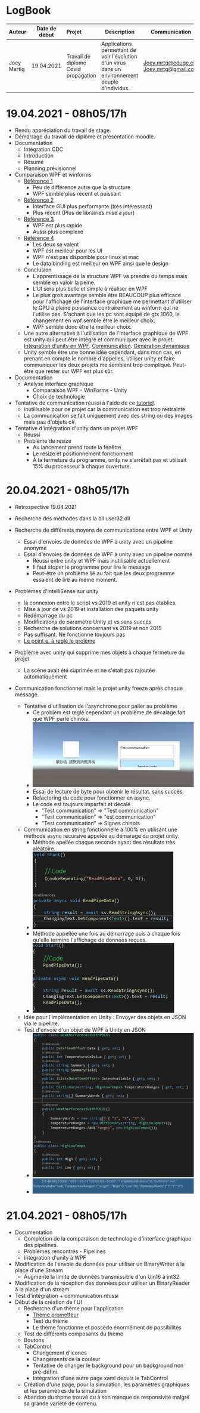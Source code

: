 # LogBook
| Auteur | Date de début | Projet  | Description | Communication |
| ------------- |:-------------:| :-----|---|---|
| Joey Martig| 19.04.2021 | Travail de diplome Covid propagation | Applications permettant de voir l'évolution d'un virus dans un environnement peuplé d'individus. | Joey.mrtg@eduge.ch Joey.mrtg@gmail.com |

# 19.04.2021 - 08h05/17h
- Rendu appréciation du travail de stage.
- Démarrage du travail de diplôme et présentation moodle.
- Documentation
  - Intégration CDC
  - Introduction
  - Résumé
  - Planning prévisionnel
- Comparaison WPF et winforms
  - [Référence 1](https://www.c-sharpcorner.com/article/wpf-vs-winforms/#:~:text=The%20abbreviation%20W.P.F%20simply%20refers,to%20develop%20Windows%20desktop%20applications.)
    - Peu de différence autre que la structure
    - WPF semble plus récent et puissant
  - [Référence 2](https://www.wpf-tutorial.com/about-wpf/wpf-vs-winforms/)
    - Interface GUI plus performante (très intéressant)
    - Plus récent (Plus de librairies mise à jour)
  - [Référence 3](https://www.educba.com/winforms-vs-wpf/)
    - WPF est plus rapide
    - Aussi plus complexe
  - [Référence 4](https://stackoverflow.com/questions/31154338/windows-forms-vs-wpf)
    - Les deux se valent
    - WPF est meilleur pour les UI
    - WPF n'est pas disponible pour linux et mac
    - Le data binding est meilleur en WPF ainsi que le design
  - Conclusion
    - L'apprentissage de la structure WPF va prendre du temps mais semble en valoir la peine.
    - L'UI sera plus belle et simple à réaliser en WPF
    - Le plus gros avantage semble être BEAUCOUP plus efficace pour l'affichage de l'interface graphique me permettant d'utiliser le GPU à pleine puissance contrairement au winform qui ne l'utilise pas. S'achant que les pc sont équipé de gtx 1060, le changement en wpf semble être le meilleur choix.
    - WPF semble donc être le meilleur choix.
  - Une autre alternative à l'utilisation de l'interface graphique de WPF est unity qui peut être intégré et communiquer avec le projet. [Intégration d'unity en WPF](https://stackoverflow.com/questions/44059182/embed-unity3d-app-inside-wpf-application). [Communication](https://www.youtube.com/watch?v=rz6MNZMyza4). [Génération dynamique](https://www.youtube.com/watch?v=8eTWq27h4sY)
  - Unity semble être une bonne idée cependant, dans mon cas, en prenant en compte le nombre d'appelles, utiliser unity et faire communiquer les deux projets me semblent trop compliqué. Peut-être que rester sur WPF est plus sûr.
- Documentation
  - Analyse interface graphique
    - Comparaison WPF - WinForms - Unity
    - Choix de technologie
- Tentative de communication réussi à l'aide de ce [tutoriel](https://www.youtube.com/watch?v=rz6MNZMyza4).
  - inutilisable pour ce projet car la communication est trop restrainte.
  - La communication se fait uniquement avec des string ou des images mais pas d'objets c#.
- Tentative d'intégration d'unity dans un projet WPF
  - Réussi
  - Problème de resize
    - Au lancement prend toute la fenêtre
    - Le resize et positionnement fonctionnent
    - À la fermeture du programme, unity ne s'arrêtait pas et utilisait 15% du processeur à chaque ouverture.

# 20.04.2021 - 08h05/17h
- Retrospective 19.04.2021
- Recherche des méthodes dans la dll user32.dll
- Recherche de différents moyens de communications entre WPF et Unity
  - Essai d'envoies de données de WPF à unity avec un pipeline anonyme
  - Essai d'envoies de données de WPF à unity avec un pipeline nommé
    - Réussi entre unity et WPF mais inutilisable actuellement
    - Il faut stoper le programme pour lire le message
    - Peut-être un problème lié au fait que les deux programme essaient de lire au même moment.

- Problèmes d'intelliSense sur unity
  - la connexion entre le script vs 2019 et unity n'est pas établies.
  - Mise à jour de vs 2019 et installation des paquets unity
  - Redémarrage du pc
  - Modifications de paramètre Unity et vs sans succès
  - Recherche de solutions concernant vs 2019 et non 2015
  - Pas suffisant. Ne fonctionne toujours pas
  - [Le point e. à reglé le prolème](https://blog.terresquall.com/2020/11/fixing-visual-studios-intellisense-autocomplete-in-unity/)
- Problème avec unity qui supprime mes objets à chaque fermeture du projet
  - La scène avait été suprimée et ne s'était pas rajoutée automatiquement
- Communication fonctionnel mais le projet unity freeze après chaque message.
  - Tentative d'utilisation de l'asynchrone pour palier au problème
    - Ce problèm est reglé cependant un problème de décalage fait que WPF parle chinois.
    - ![Communication entre WPF et unity qui résulte en chinoi](Medias/LogBook/Chinoi.png)
    - Essai de lecture de byte pour obtenir le résultat. sans succès
    - Refactoring du code pour fonctionner en async.
    - Le code est toujours imparfait et décalé
      - "Test communication" => "Test communication"
      - "Test communication" => "est communication"
      - "Test communication" => Signes chinois
  - Communication en string fonctionnelle à 100% en utilisant une méthode async récursive appelée au démarage du projet unity.
    - Méthode apellée chaque seconde ayant des résultats très aléatoire.
    - ![Code de base](Medias/LogBook/CodeReadPipeData1.png)
    - Méthode appellée une fois au démarrage puis à chaque fois qu'elle termine l'affichage de données reçues.
    - ![Nouvel exemple de code](Medias/LogBook/CodeReadPipeData2.png)
  - Idée pour l'implémentation en Unity : Envoyer des objets en JSON via le pipeline.
  - Test d'envoie d'un objet de WPF à Unity en JSON
    - ![Objets envoyés](Medias/LogBook/ObjectsSent.png)
    - ![Valeurs reçues](Medias/LogBook/ObjectReveived.png)

# 21.04.2021 - 08h05/17h
- Documentation
  - Complétion de la comparaison de technologie d'interface graphique des pipelines.
  - Problèmes rencontrés - Pipelines
  - Intégration d'unity à WPF
- Modification de l'envoie de données pour utiliser un BinaryWriter à la place d'une Stream
  - Augmente la limite de données transmissible d'un Uin16 à int32.
- Modification de la réception des données pour utiliser un BinaryReader à la place d'un stream.
- Test d'intégration + communication réussi
- Début de la création de l'UI
  - Recherche d'un thème pour l'application
    - [Thème prometteur](https://github.com/MaterialDesignInXAML/MaterialDesignInXamlToolkit)
    - Test du thème
    - Le thème fonctionne et possède énormément de possibilités
  - Test de différents composants du thème
  - Boutons
  - TabControl
    - Changement d'icones
    - Changements de la couleur
    - Tentative de changer le background pour un background non pré-défini.
    - Intégration d'une autre page xaml depuis le TabControl
  - Création d'une page, pour la simulation, les paramètres graphiques et les paramètres de la simulation
  - Abandon du thpme trouvé du à son manque de responsivité malgré sa grande variété de contenu.